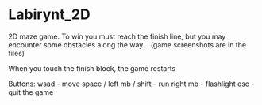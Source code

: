 # Labirynt_2D
2D maze game. To win you must reach the finish line, but you may encounter some obstacles along the way...
(game screenshots are in the files)

When you touch the finish block, the game restarts

Buttons:
wsad - move
space / left mb / shift - run
right mb - flashlight
esc - quit the game
